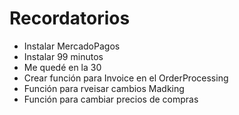 # Recordatorios

- Instalar MercadoPagos
- Instalar 99 minutos 
- Me quedé en la 30
- Crear función para Invoice en el OrderProcessing
- Función para rveisar cambios Madking
- Función para cambiar precios de compras
